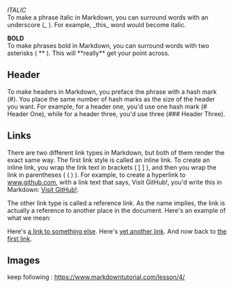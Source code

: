 _ITALIC_  
To make a phrase italic in Markdown, you can surround words with an underscore (_ ). For example, \_this_ word would become italic.

**BOLD**  
To make phrases bold in Markdown, you can surround words with two asterisks ( ** ). This will **really\*\* get your point across.

## Header

To make headers in Markdown, you preface the phrase with a hash mark (#). You place the same number of hash marks as the size of the header you want. For example, for a header one, you'd use one hash mark (# Header One), while for a header three, you'd use three (### Header Three).

## Links

There are two different link types in Markdown, but both of them render the exact same way. The first link style is called an inline link. To create an inline link, you wrap the link text in brackets ( [ ] ), and then you wrap the link in parentheses ( ( ) ). For example, to create a hyperlink to www.github.com, with a link text that says, Visit GitHub!, you'd write this in Markdown: [Visit GitHub!](www.github.com).

The other link type is called a reference link. As the name implies, the link is actually a reference to another place in the document. Here's an example of what we mean:

Here's [a link to something else][another place].
Here's [yet another link][another-link].
And now back to [the first link][another place].

[another place]: www.github.com
[another-link]: www.google.com

## Images

keep following : https://www.markdowntutorial.com/lesson/4/

